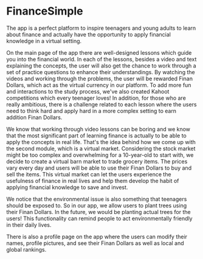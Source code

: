 # FinanceSimple

The app is a perfect platform to inspire teenagers and young adults to learn about finance and actually have the opportunity to apply financial knowledge in a virtual setting.

On the main page of the app there are well-designed lessons which guide you into the financial world. In each of the lessons, besides a video and text explaining the concepts, the user will also get the chance to work through a set of practice questions to enhance their understandings. By watching the videos and working through the problems, the user will be rewarded Finan Dollars, which act as the virtual currency in our platform. To add more fun and interactions to the study process, we've also created Kahoot competitions which every teenager loves! In addition, for those who are really ambitious, there is a challenge related to each lesson where the users need to think hard and apply hard in a more complex setting to earn addition Finan Dollars.

We know that working through video lessons can be boring and we know that the most significant part of learning finance is actually to be able to apply the concepts in real life. That's the idea behind how we come up with the second module, which is a virtual market. Considering the stock market might be too complex and overwhelming for a 10-year-old to start with, we decide to create a virtual barn market to trade grocery items. The prices vary every day and users will be able to use their Finan Dollars to buy and sell the items. This virtual market can let the users experience the usefulness of finance in real lives and help them develop the habit of applying financial knowledge to save and invest.

We notice that the environmental issue is also something that teenagers should be exposed to. So in our app, we allow users to plant trees using their Finan Dollars. In the future, we would be planting actual trees for the users! This functionality can remind people to act environmentally friendly in their daily lives.

There is also a profile page on the app where the users can modify their names, profile pictures, and see their Finan Dollars as well as local and global rankings.
